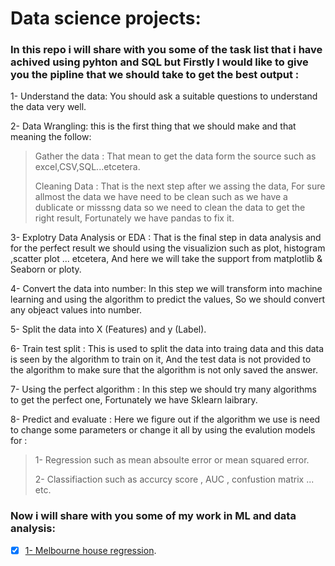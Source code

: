 # Data science projects:

### In this repo i will share with you some of the task list that i have achived using pyhton and SQL but Firstly I would like to give you the pipline that we should take to get the best output :

1- Understand the data: You should ask a suitable questions to understand the data very well.

2- Data Wrangling: this is the first thing that we should make and that meaning the follow:
> Gather the data : That mean to get the data form the source such as excel,CSV,SQL...etcetera.
> 
> Cleaning Data : That is the next step after we assing the data, For sure allmost the data we have need to be clean such as we have a dublicate or misssng data so we need to clean the data to get the right result, Fortunately we have pandas to fix it.
 
3- Explotry Data Analysis or EDA : That is the final step in data analysis and for the perfect result we should using the visualizion such as plot, histogram ,scatter plot ... etcetera, And here we will take the support from matplotlib & Seaborn or ploty.

4- Convert the data into number: In this step we will transform into machine learning and using the algorithm to predict the values, So we should convert any objeact values into number.

5- Split the data into X (Features) and y (Label).

6- Train test split : This is used to split the data into traing data and this data is seen by the algorithm to train on it, And the test data is not provided to the algorithm to make sure that the algorithm is not only saved the answer.

7- Using the perfect algorithm : In this step we should try many algorithms to get the perfect one, Fortunately we have Sklearn laibrary.

8- Predict and evaluate : Here we figure out if the algorithm we use is need to change some parameters or change it all by using the evalution models for :
> 1- Regression such as mean absoulte error or mean squared error.
> 
> 2- Classifiaction such as accurcy score , AUC , confustion matrix ... etc.

### Now i will share with you some of my work in ML and data analysis:

- [x] [1- Melbourne house regression](https://github.com/MohamedTahaOuf/Data-Science/blob/main/Data/melbourne-house-gridsearchcv-randomforestregressor.ipynb).

